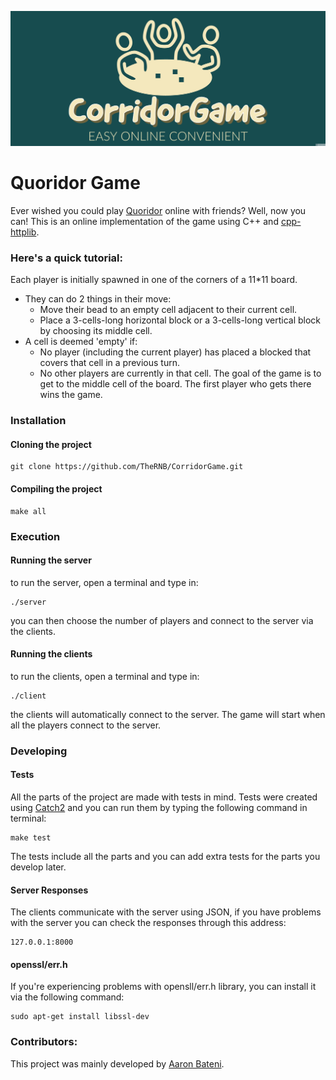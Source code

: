 ![alt text](https://raw.githubusercontent.com/TheRNB/CorridorGame/main/logo.png)
# Quoridor Game #
Ever wished you could play [Quoridor](https://en.wikipedia.org/wiki/Quoridor) online with friends? Well, now you can! This is an online implementation of the game using C++ and [cpp-httplib](https://github.com/yhirose/cpp-httplib).

### Here's a quick tutorial: ###
Each player is initially spawned in one of the corners of a 11*11 board.
- They can do 2 things in their move:
    - Move their bead to an empty cell adjacent to their current cell.
    - Place a 3-cells-long horizontal block or a 3-cells-long vertical block by choosing its middle cell. 
- A cell is deemed 'empty' if:
    - No player (including the current player) has placed a blocked that covers that cell in a previous turn.
    - No other players are currently in that cell.
The goal of the game is to get to the middle cell of the board. The first player who gets there wins the game.

### Installation ###
#### Cloning the project ####
```
git clone https://github.com/TheRNB/CorridorGame.git
```
#### Compiling the project ####
```
make all
```

### Execution ###
#### Running the server ####
to run the server, open a terminal and type in:
```
./server
```
you can then choose the number of players and connect to the server via the clients.

#### Running the clients ####
to run the clients, open a terminal and type in:
```
./client
```
the clients will automatically connect to the server. The game will start when all the players connect to the server.
### Developing ###
#### Tests ####
All the parts of the project are made with tests in mind. Tests were created using [Catch2](https://github.com/catchorg/Catch2) and you can run them by typing the following command in terminal:
```
make test
```
The tests include all the parts and you can add extra tests for the parts you develop later.
#### Server Responses ####
The clients communicate with the server using JSON, if you have problems with the server you can check the responses through this address:
```
127.0.0.1:8000
```
#### openssl/err.h ####
If you're experiencing problems with opensll/err.h library, you can install it via the following command:
```
sudo apt-get install libssl-dev
```

### Contributors: ###
This project was mainly developed by [Aaron Bateni](https://github.com/TheRNB).